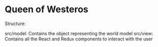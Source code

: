 Queen of Westeros
=================

Structure:

src/model: Contains the object representing the world model
src/view: Contains all the React and Redux components to interact with the user


